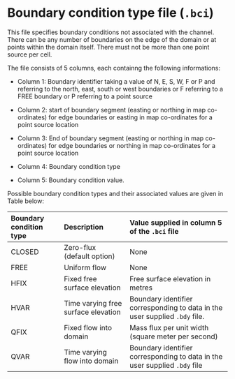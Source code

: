 # Boundary condition type file (`.bci`)

This file specifies boundary conditions not associated with the channel. There can be any number of boundaries on the edge of the domain or at points within the domain itself. There must not be more than one point source per cell.

The file consists of 5 columns, each containng the following informations:

- Column 1: Boundary identifier taking a value of N, E, S, W, F or P and referring to the north, east, south or west boundaries or F referring to a FREE boundary or P referring to a point source

- Column 2: start of boundary segment (easting or northing in map co-ordinates) for edge boundaries or easting in map co-ordinates for a point source location

- Column 3: End of boundary segment (easting or northing in map co-ordinates) for edge boundaries or northing in map co-ordinates for a point source location

- Column 4: Boundary condition type

- Column 5: Boundary condition value. 

Possible boundary condition types and their associated values are given in Table below:

   | Boundary condition type | Description | Value supplied in column 5 of the `.bci` file |
   | :---         | :---      | :--- |
   | CLOSED   | Zero-flux (default option)     | None  |
   | FREE     | Uniform flow       | None   |
   | HFIX     | Fixed free surface elevation      | Free surface elevation in metres    |
   | HVAR     | Time varying free surface elevation       | Boundary identifier corresponding to data in the user supplied `.bdy` file.   |
   | QFIX     | Fixed flow into domain     | Mass flux per unit width (square meter per second)     |
   | QVAR     | Time varying flow into domain       | Boundary identifier corresponding to data in the user supplied `.bdy` file     |

